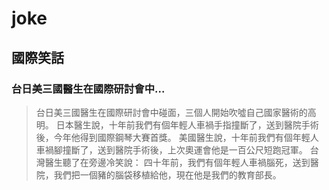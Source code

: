
# joke

## 國際笑話

### 台日美三國醫生在國際研討會中...

> 台日美三國醫生在國際研討會中碰面，三個人開始吹噓自己國家醫術的高明。
日本醫生說，十年前我們有個年輕人車禍手指撞斷了，送到醫院手術後，今年他得到國際鋼琴大賽首獎。
美國醫生說，十年前我們有個年輕人車禍腳撞斷了，送到醫院手術後，上次奧運會他是一百公尺短跑冠軍。
台灣醫生聽了在旁邊冷笑說：
四十年前，我們有個年輕人車禍腦死，送到醫院，我們把一個豬的腦袋移植給他，現在他是我們的教育部長。


